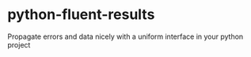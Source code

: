 # python-fluent-results
Propagate errors and data nicely with a uniform interface in your python project
